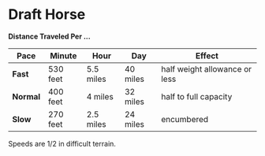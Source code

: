 # Draft Horse

**Distance Traveled Per ...**

| **Pace**   | **Minute** | **Hour**  | **Day**  | **Effect**                    |
| ---------- | ---------- | --------- | -------- | ----------------------------- |
| **Fast**   | 530 feet   | 5.5 miles | 40 miles | half weight allowance or less |
| **Normal** | 400 feet   | 4 miles   | 32 miles | half to full capacity         |
| **Slow**   | 270 feet   | 2.5 miles | 24 miles | encumbered                    |

Speeds are 1/2 in difficult terrain.